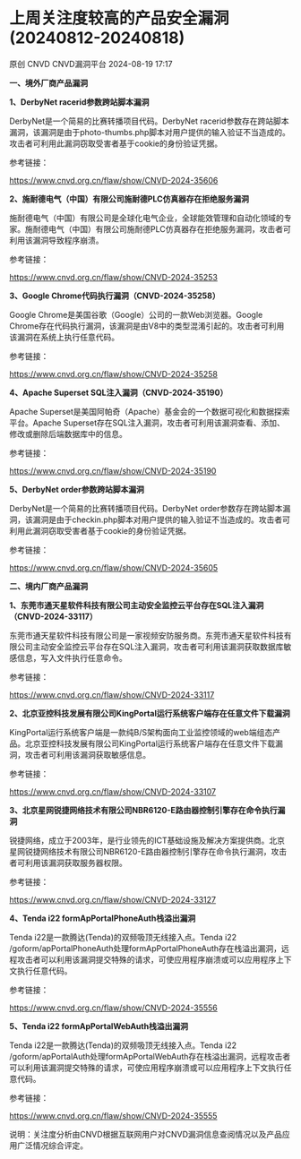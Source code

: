 #  上周关注度较高的产品安全漏洞(20240812-20240818)   
原创 CNVD  CNVD漏洞平台   2024-08-19 17:17  
  
**一、境外厂商产品漏洞**  
  
**1、DerbyNet racerid参数跨站脚本漏洞**  
  
DerbyNet是一个简易的比赛转播项目代码。DerbyNet racerid参数存在跨站脚本漏洞，该漏洞是由于photo-thumbs.php脚本对用户提供的输入验证不当造成的。攻击者可利用此漏洞窃取受害者基于cookie的身份验证凭据。  
  
参考链接：  
  
https://www.cnvd.org.cn/flaw/show/CNVD-2024-35606  
  
**2、施耐德电气（中国）有限公司施耐德PLC仿真器存在拒绝服务漏洞**  
  
施耐德电气（中国）有限公司是全球化电气企业，全球能效管理和自动化领域的专家。施耐德电气（中国）有限公司施耐德PLC仿真器存在拒绝服务漏洞，攻击者可利用该漏洞导致程序崩溃。  
  
参考链接：  
  
https://www.cnvd.org.cn/flaw/show/CNVD-2024-35253  
  
**3、Google Chrome代码执行漏洞（CNVD-2024-35258）**  
  
Google Chrome是美国谷歌（Google）公司的一款Web浏览器。Google Chrome存在代码执行漏洞，该漏洞是由V8中的类型混淆引起的。攻击者可利用该漏洞在系统上执行任意代码。  
  
参考链接：  
  
https://www.cnvd.org.cn/flaw/show/CNVD-2024-35258  
  
**4、Apache Superset SQL注入漏洞（CNVD-2024-35190）**  
  
Apache Superset是美国阿帕奇（Apache）基金会的一个数据可视化和数据探索平台。Apache Superset存在SQL注入漏洞，攻击者可利用该漏洞查看、添加、修改或删除后端数据库中的信息。  
  
参考链接：  
  
https://www.cnvd.org.cn/flaw/show/CNVD-2024-35190  
  
**5、DerbyNet order参数跨站脚本漏洞**  
  
DerbyNet是一个简易的比赛转播项目代码。DerbyNet order参数存在跨站脚本漏洞，该漏洞是由于checkin.php脚本对用户提供的输入验证不当造成的。攻击者可利用此漏洞窃取受害者基于cookie的身份验证凭据。  
  
参考链接：  
  
https://www.cnvd.org.cn/flaw/show/CNVD-2024-35605  
  
  
**二、境内厂商产品漏洞**  
  
**1、东莞市通天星软件科技有限公司主动安全监控云平台存在SQL注入漏洞（CNVD-2024-33117）**  
  
东莞市通天星软件科技有限公司是一家视频安防服务商。东莞市通天星软件科技有限公司主动安全监控云平台存在SQL注入漏洞，攻击者可利用该漏洞获取数据库敏感信息，写入文件执行任意命令。  
  
参考链接：  
  
https://www.cnvd.org.cn/flaw/show/CNVD-2024-33117  
  
**2、北京亚控科技发展有限公司KingPortal运行系统客户端存在任意文件下载漏洞**  
  
KingPortal运行系统客户端是一款纯B/S架构面向工业监控领域的web端组态产品。北京亚控科技发展有限公司KingPortal运行系统客户端存在任意文件下载漏洞，攻击者可利用该漏洞获取敏感信息。  
  
参考链接：  
  
https://www.cnvd.org.cn/flaw/show/CNVD-2024-33107  
  
**3、北京星网锐捷网络技术有限公司NBR6120-E路由器控制引擎存在命令执行漏洞**  
  
锐捷网络，成立于2003年，是行业领先的ICT基础设施及解决方案提供商。北京星网锐捷网络技术有限公司NBR6120-E路由器控制引擎存在命令执行漏洞，攻击者可利用该漏洞获取服务器权限。  
  
参考链接：  
  
https://www.cnvd.org.cn/flaw/show/CNVD-2024-33127  
  
**4、Tenda i22 formApPortalPhoneAuth栈溢出漏洞**  
  
Tenda i22是一款腾达(Tenda)的双频吸顶无线接入点。Tenda i22
/goform/apPortalPhoneAuth处理formApPortalPhoneAuth存在栈溢出漏洞，远程攻击者可以利用该漏洞提交特殊的请求，可使应用程序崩溃或可以应用程序上下文执行任意代码。  
  
参考链接：  
  
https://www.cnvd.org.cn/flaw/show/CNVD-2024-35556  
  
**5、Tenda i22 formApPortalWebAuth栈溢出漏洞**  
  
Tenda i22是一款腾达(Tenda)的双频吸顶无线接入点。Tenda i22 /goform/apPortalAuth处理formApPortalWebAuth存在栈溢出漏洞，远程攻击者可以利用该漏洞提交特殊的请求，可使应用程序崩溃或可以应用程序上下文执行任意代码。  
  
参考链接：  
  
https://www.cnvd.org.cn/flaw/show/CNVD-2024-35555  
  
  
说明：关注度分析由CNVD根据互联网用户对CNVD漏洞信息查阅情况以及产品应用广泛情况综合评定。  
  

